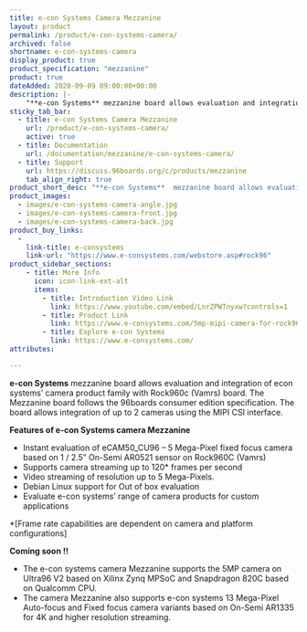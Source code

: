 ```yaml
---
title: e-con Systems Camera Mezzanine
layout: product
permalink: /product/e-con-systems-camera/
archived: false
shortname: e-con-systems-camera
display_product: true
product_specification: "mezzanine"
product: true
dateAdded: 2020-09-09 09:00:00+00:00
description: |-
    "**e-con Systems** mezzanine board allows evaluation and integration of econ systems’ camera product family with Rock960c (Vamrs) board. The Mezzanine board follows the 96boards consumer edition specification. The board allows integration of up to 2 cameras using the MIPI CSI interface."
sticky_tab_bar:
  - title: e-con Systems Camera Mezzanine
    url: /product/e-con-systems-camera/
    active: true
  - title: Documentation
    url: /documentation/mezzanine/e-con-systems-camera/
  - title: Support
    url: https://discuss.96boards.org/c/products/mezzanine
    tab_align_right: true
product_short_desc: "**e-con Systems**  mezzanine board allows evaluation and integration of econ systems’ camera product family with Rock960c (Vamrs) board. The Mezzanine board follows the 96boards consumer edition specification. The board allows integration of up to 2 cameras using the MIPI CSI interface."
product_images:
  - images/e-con-systems-camera-angle.jpg
  - images/e-con-systems-camera-front.jpg
  - images/e-con-systems-camera-back.jpg
product_buy_links:
  -
    link-title: e-consystems
    link-url: "https://www.e-consystems.com/webstore.asp#rock96"
product_sidebar_sections:
    - title: More Info
      icon: icon-link-ext-alt
      items:
        - title: Introduction Video Link
          link: https://www.youtube.com/embed/LnrZPWTnyxw?controls=1
        - title: Product Link
          link: https://www.e-consystems.com/5mp-mipi-camera-for-rock960-rk3399-board.asp
        - title: Explore e-con Systems
          link: https://www.e-consystems.com/
attributes:

---
```


**e-con Systems** mezzanine board allows evaluation and integration of econ systems’ camera product family with Rock960c (Vamrs) board. The Mezzanine board follows the 96boards consumer edition specification. The board allows integration of up to 2 cameras using the MIPI CSI interface.

**Features of e-con Systems camera Mezzanine**
- Instant evaluation of eCAM50_CU96 – 5 Mega-Pixel fixed focus camera based on 1 / 2.5” On-Semi AR0521 sensor on Rock960C (Vamrs)
- Supports camera streaming up to 120* frames per second
- Video streaming of resolution up to 5 Mega-Pixels.
- Debian Linux support for Out of box evaluation
- Evaluate e-con systems’ range of camera products for custom applications

*[Frame rate capabilities are dependent on camera and platform configurations]

**Coming soon !!**
- The e-con systems camera Mezzanine supports the 5MP camera on Ultra96 V2 based on Xilinx Zynq MPSoC and Snapdragon 820C based on Qualcomm CPU.
- The camera Mezzanine also supports e-con systems 13 Mega-Pixel Auto-focus and Fixed focus camera variants based on On-Semi AR1335 for 4K and higher resolution streaming.
